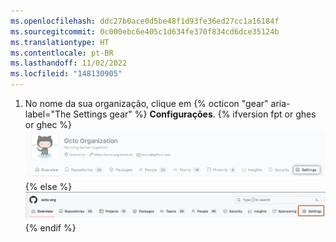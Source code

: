 ```yaml
---
ms.openlocfilehash: ddc27b0ace0d5be48f1d93fe36ed27cc1a16184f
ms.sourcegitcommit: 0c000ebc6e405c1d634fe370f834cd6dce35124b
ms.translationtype: HT
ms.contentlocale: pt-BR
ms.lasthandoff: 11/02/2022
ms.locfileid: "148130905"
---
```

1. No nome da sua organização, clique em {% octicon "gear" aria-label="The Settings gear" %} **Configurações**.
{% ifversion fpt or ghes or ghec %} ![Botão Configurações da organização](/assets/images/help/organizations/organization-settings-tab-with-overview-tab.png) {% else %} ![Botão Configurações da organização](/assets/images/help/organizations/organization-settings-tab.png) {% endif %}

